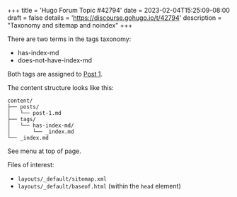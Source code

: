 +++
title = 'Hugo Forum Topic #42794'
date = 2023-02-04T15:25:09-08:00
draft = false
details = 'https://discourse.gohugo.io/t/42794'
description = "Taxonomy and sitemap and noindex"
+++

There are two terms in the tags taxonomy:

- has-index-md
- does-not-have-index-md

Both tags are assigned to [Post 1](/posts/post-1).

The content structure looks like this:

    content/
    ├── posts/
    │   └── post-1.md
    ├── tags/
    │   └── has-index-md/
    │       └── _index.md
    └── _index.md

See menu at top of page.

Files of interest:
- `layouts/_default/sitemap.xml`
- `layouts/_default/baseof.html` (within the `head` element)
